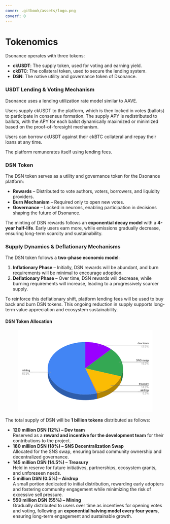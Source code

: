 ```yaml
---
cover: .gitbook/assets/logo.png
coverY: 0
---
```



# Tokenomics

Dsonance operates with three tokens:

* **ckUSDT**: The supply token, used for voting and earning yield.
* **ckBTC**: The collateral token, used to secure the lending system.
* **DSN**: The native utility and governance token of Dsonance.

### **USDT Lending & Voting Mechanism**

Dsonance uses a lending utilization rate model similar to AAVE. 

Users supply ckUSDT to the platform, which is then locked in votes (ballots) to participate in consensus formation. The supply APY is redistributed to ballots, with the APY for each ballot dynamically maximized or minimized based on the proof-of-foresight mechanism. 

Users can borrow ckUSDT against their ckBTC collateral and repay their loans at any time. 

The platform remunerates itself using lending fees.

### **DSN Token**

The DSN token serves as a utility and governance token for the Dsonance platform:

* **Rewards** – Distributed to vote authors, voters, borrowers, and liquidity providers.
* **Burn Mechanism** – Required only to open new votes.
* **Governance** – Locked in neurons, enabling participation in decisions shaping the future of Dsonance.


The minting of DSN rewards follows an **exponential decay model** with a **4-year half-life**. Early users earn more, while emissions gradually decrease, ensuring long-term scarcity and sustainability.


### **Supply Dynamics & Deflationary Mechanisms**

The DSN token follows a **two-phase economic model**:

1. **Inflationary Phase** – Initially, DSN rewards will be abundant, and burn requirements will be minimal to encourage adoption.
2. **Deflationary Phase** – Over time, DSN rewards will decrease, while burning requirements will increase, leading to a progressively scarcer supply.

To reinforce this deflationary shift, platform lending fees will be used to buy back and burn DSN tokens. This ongoing reduction in supply supports long-term value appreciation and ecosystem sustainability.

#### **DSN Token Allocation**

<figure><img src=".gitbook/assets/image.png" alt=""><figcaption></figcaption></figure>

The total supply of DSN will be **1 billion tokens** distributed as follows:

* **120 million DSN (12%) – Dev team**\
  Reserved as a **reward and incentive for the development team** for their contributions to the project.
* **180 million DSN (18%) – SNS Decentralization Swap**\
  Allocated for the SNS swap, ensuring broad community ownership and decentralized governance.
* **145 million DSN (14.5%) – Treasury**\
  Held in reserve for future initiatives, partnerships, ecosystem grants, and unforeseen needs.
* **5 million DSN (0.5%) – Airdrop**\
  A small portion dedicated to initial distribution, rewarding early adopters and fostering community engagement while minimizing the risk of excessive sell pressure.
* **550 million DSN (55%) – Mining**\
  Gradually distributed to users over time as incentives for opening votes and voting, following an **exponential halving model every four years**, ensuring long-term engagement and sustainable growth.

